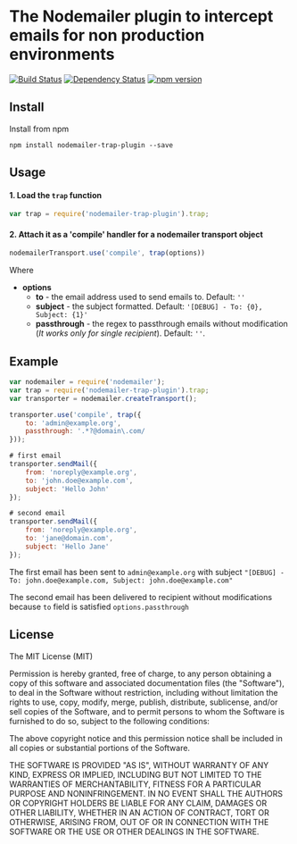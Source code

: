 
# The Nodemailer plugin to intercept emails for non production environments

[![Build Status](https://travis-ci.org/killmenot/nodemailer-trap-plugin.svg?branch=master)](https://travis-ci.org/killmenot/nodemailer-trap-plugin)
[![Dependency Status](https://gemnasium.com/badges/github.com/killmenot/nodemailer-trap-plugin.svg)](https://gemnasium.com/github.com/killmenot/nodemailer-trap-plugin)
[![npm version](https://badge.fury.io/js/nodemailer-trap-plugin.svg)](https://badge.fury.io/js/nodemailer-trap-plugin)


## Install

Install from npm

    npm install nodemailer-trap-plugin --save


## Usage

#### 1. Load the `trap` function

```javascript
var trap = require('nodemailer-trap-plugin').trap;
```

#### 2. Attach it as a 'compile' handler for a nodemailer transport object

```javascript
nodemailerTransport.use('compile', trap(options))
```

Where

  * **options**
      * **to** - the email address used to send emails to. Default: `''`
      * **subject** - the subject formatted. Default: `'[DEBUG] - To: {0}, Subject: {1}'`
      * **passthrough** - the regex to passthrough emails without modification (*It works only for single recipient*). Default: `''`.


## Example

```javascript
var nodemailer = require('nodemailer');
var trap = require('nodemailer-trap-plugin').trap;
var transporter = nodemailer.createTransport();

transporter.use('compile', trap({
    to: 'admin@example.org',
    passthrough: '.*?@domain\.com/
}));

# first email
transporter.sendMail({
    from: 'noreply@example.org',
    to: 'john.doe@example.com',
    subject: 'Hello John'
});

# second email
transporter.sendMail({
    from: 'noreply@example.org',
    to: 'jane@domain.com',
    subject: 'Hello Jane'
});

```

The first email has been sent to `admin@example.org` with subject `"[DEBUG] - To: john.doe@example.com, Subject: john.doe@example.com"`

The second email has been delivered to recipient without modifications because `to` field is satisfied `options.passthrough`


## License

The MIT License (MIT)

Permission is hereby granted, free of charge, to any person obtaining a copy
of this software and associated documentation files (the "Software"), to deal
in the Software without restriction, including without limitation the rights
to use, copy, modify, merge, publish, distribute, sublicense, and/or sell
copies of the Software, and to permit persons to whom the Software is
furnished to do so, subject to the following conditions:

The above copyright notice and this permission notice shall be included in all
copies or substantial portions of the Software.

THE SOFTWARE IS PROVIDED "AS IS", WITHOUT WARRANTY OF ANY KIND, EXPRESS OR
IMPLIED, INCLUDING BUT NOT LIMITED TO THE WARRANTIES OF MERCHANTABILITY,
FITNESS FOR A PARTICULAR PURPOSE AND NONINFRINGEMENT. IN NO EVENT SHALL THE
AUTHORS OR COPYRIGHT HOLDERS BE LIABLE FOR ANY CLAIM, DAMAGES OR OTHER
LIABILITY, WHETHER IN AN ACTION OF CONTRACT, TORT OR OTHERWISE, ARISING FROM,
OUT OF OR IN CONNECTION WITH THE SOFTWARE OR THE USE OR OTHER DEALINGS IN THE
SOFTWARE.

